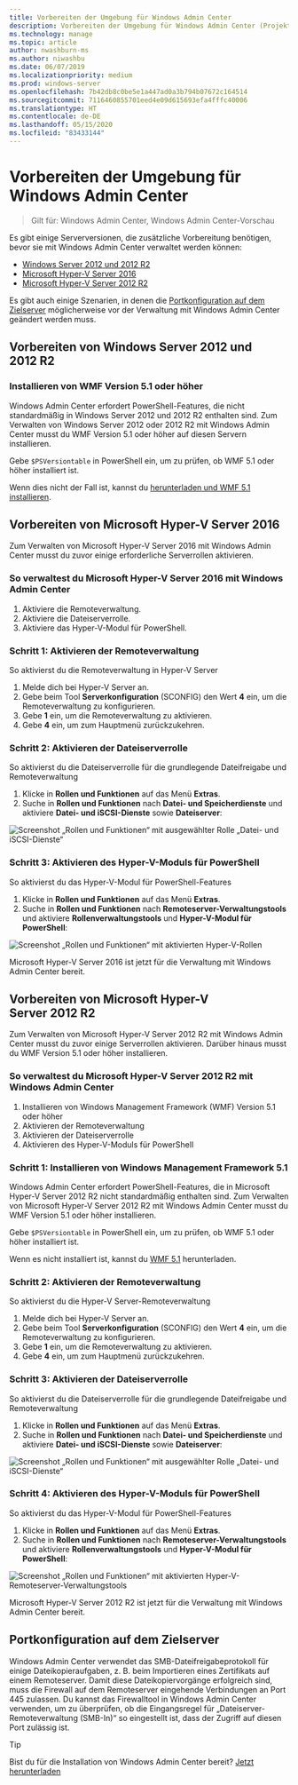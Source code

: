```yaml
---
title: Vorbereiten der Umgebung für Windows Admin Center
description: Vorbereiten der Umgebung für Windows Admin Center (Projekt Honolulu)
ms.technology: manage
ms.topic: article
author: nwashburn-ms
ms.author: niwashbu
ms.date: 06/07/2019
ms.localizationpriority: medium
ms.prod: windows-server
ms.openlocfilehash: 7b42db8c0be5e1a447ad0a3b794b07672c164514
ms.sourcegitcommit: 7116460855701eed4e09d615693efa4fffc40006
ms.translationtype: HT
ms.contentlocale: de-DE
ms.lasthandoff: 05/15/2020
ms.locfileid: "83433144"
---
```

# <a name="prepare-your-environment-for-windows-admin-center"></a>Vorbereiten der Umgebung für Windows Admin Center

> Gilt für: Windows Admin Center, Windows Admin Center-Vorschau

Es gibt einige Serverversionen, die zusätzliche Vorbereitung benötigen, bevor sie mit Windows Admin Center verwaltet werden können:

- [Windows Server 2012 und 2012 R2](#prepare-windows-server-2012-and-2012-r2)
- [Microsoft Hyper-V Server 2016](#prepare-microsoft-hyper-v-server-2016)
- [Microsoft Hyper-V Server 2012 R2](#prepare-microsoft-hyper-v-server-2012-r2)

Es gibt auch einige Szenarien, in denen die [Portkonfiguration auf dem Zielserver](#port-configuration-on-the-target-server) möglicherweise vor der Verwaltung mit Windows Admin Center geändert werden muss.

## <a name="prepare-windows-server-2012-and-2012-r2"></a>Vorbereiten von Windows Server 2012 und 2012 R2

### <a name="install-wmf-version-51-or-higher"></a>Installieren von WMF Version 5.1 oder höher

Windows Admin Center erfordert PowerShell-Features, die nicht standardmäßig in Windows Server 2012 und 2012 R2 enthalten sind. Zum Verwalten von Windows Server 2012 oder 2012 R2 mit Windows Admin Center musst du WMF Version 5.1 oder höher auf diesen Servern installieren.

Gebe `$PSVersiontable` in PowerShell ein, um zu prüfen, ob WMF 5.1 oder höher installiert ist.

Wenn dies nicht der Fall ist, kannst du [herunterladen und WMF 5.1 installieren](https://docs.microsoft.com/powershell/scripting/wmf/setup/install-configure).

## <a name="prepare-microsoft-hyper-v-server-2016"></a>Vorbereiten von Microsoft Hyper-V Server 2016

Zum Verwalten von Microsoft Hyper-V Server 2016 mit Windows Admin Center musst du zuvor einige erforderliche Serverrollen aktivieren.

### <a name="to-manage-microsoft-hyper-v-server-2016-with-windows-admin-center"></a>So verwaltest du Microsoft Hyper-V Server 2016 mit Windows Admin Center

1. Aktiviere die Remoteverwaltung.
2. Aktiviere die Dateiserverrolle.
3. Aktiviere das Hyper-V-Modul für PowerShell.

### <a name="step-1-enable-remote-management"></a>**Schritt 1:** Aktivieren der Remoteverwaltung

So aktivierst du die Remoteverwaltung in Hyper-V Server

1. Melde dich bei Hyper-V Server an.
2. Gebe beim Tool **Serverkonfiguration** (SCONFIG) den Wert **4** ein, um die Remoteverwaltung zu konfigurieren.
3. Gebe **1** ein, um die Remoteverwaltung zu aktivieren.
4. Gebe **4** ein, um zum Hauptmenü zurückzukehren.

### <a name="step-2-enable-file-server-role"></a>**Schritt 2:** Aktivieren der Dateiserverrolle

So aktivierst du die Dateiserverrolle für die grundlegende Dateifreigabe und Remoteverwaltung

1. Klicke in **Rollen und Funktionen** auf das Menü **Extras**.
2. Suche in **Rollen und Funktionen** nach **Datei- und Speicherdienste** und aktiviere **Datei- und iSCSI-Dienste** sowie **Dateiserver**:

![Screenshot „Rollen und Funktionen“ mit ausgewählter Rolle „Datei- und iSCSI-Dienste“](../media/prepare-environment/c6c30b812d96afcc1edcdb6f52f0e13c.png)

### <a name="step-3-enable-hyper-v-module-for-powershell"></a>**Schritt 3:** Aktivieren des Hyper-V-Moduls für PowerShell

So aktivierst du das Hyper-V-Modul für PowerShell-Features

1. Klicke in **Rollen und Funktionen** auf das Menü **Extras**.
2. Suche in **Rollen und Funktionen** nach **Remoteserver-Verwaltungstools** und aktiviere **Rollenverwaltungstools** und **Hyper-V-Modul für PowerShell**:

![Screenshot „Rollen und Funktionen“ mit aktivierten Hyper-V-Rollen](../media/prepare-environment/7ab0999602b7083733525bd0c1ba2747.png)

Microsoft Hyper-V Server 2016 ist jetzt für die Verwaltung mit Windows Admin Center bereit.

## <a name="prepare-microsoft-hyper-v-server-2012-r2"></a>Vorbereiten von Microsoft Hyper-V Server 2012 R2

Zum Verwalten von Microsoft Hyper-V Server 2012 R2 mit Windows Admin Center musst du zuvor einige Serverrollen aktivieren.  Darüber hinaus musst du WMF Version 5.1 oder höher installieren.

### <a name="to-manage-microsoft-hyper-v-server-2012-r2-with-windows-admin-center"></a>So verwaltest du Microsoft Hyper-V Server 2012 R2 mit Windows Admin Center

1. Installieren von Windows Management Framework (WMF) Version 5.1 oder höher
2. Aktivieren der Remoteverwaltung
3. Aktivieren der Dateiserverrolle
4. Aktivieren des Hyper-V-Moduls für PowerShell

### <a name="step-1-install-windows-management-framework-51"></a>Schritt 1: Installieren von Windows Management Framework 5.1

Windows Admin Center erfordert PowerShell-Features, die in Microsoft Hyper-V Server 2012 R2 nicht standardmäßig enthalten sind. Zum Verwalten von Microsoft Hyper-V Server 2012 R2 mit Windows Admin Center musst du WMF Version 5.1 oder höher installieren.

Gebe `$PSVersiontable` in PowerShell ein, um zu prüfen, ob WMF 5.1 oder höher installiert ist.

Wenn es nicht installiert ist, kannst du [WMF 5.1](https://docs.microsoft.com/powershell/scripting/wmf/setup/install-configure) herunterladen.

### <a name="step-2-enable-remote-management"></a>Schritt 2: Aktivieren der Remoteverwaltung

So aktivierst du die Hyper-V Server-Remoteverwaltung

1. Melde dich bei Hyper-V Server an.
2. Gebe beim Tool **Serverkonfiguration** (SCONFIG) den Wert **4** ein, um die Remoteverwaltung zu konfigurieren.
3. Gebe **1** ein, um die Remoteverwaltung zu aktivieren.
4. Gebe **4** ein, um zum Hauptmenü zurückzukehren.

### <a name="step-3-enable-file-server-role"></a>Schritt 3: Aktivieren der Dateiserverrolle

So aktivierst du die Dateiserverrolle für die grundlegende Dateifreigabe und Remoteverwaltung

1. Klicke in **Rollen und Funktionen** auf das Menü **Extras**.
2. Suche in **Rollen und Funktionen** nach **Datei- und Speicherdienste** und aktiviere **Datei- und iSCSI-Dienste** sowie **Dateiserver**:

![Screenshot „Rollen und Funktionen“ mit ausgewählter Rolle „Datei- und iSCSI-Dienste“](../media/prepare-environment/c6c30b812d96afcc1edcdb6f52f0e13c.png)

### <a name="step-4-enable-hyper-v-module-for-powershell"></a>Schritt 4: Aktivieren des Hyper-V-Moduls für PowerShell

So aktivierst du das Hyper-V-Modul für PowerShell-Features

1. Klicke in **Rollen und Funktionen** auf das Menü **Extras**.
2. Suche in **Rollen und Funktionen** nach **Remoteserver-Verwaltungstools** und aktiviere **Rollenverwaltungstools** und **Hyper-V-Modul für PowerShell**:

![Screenshot „Rollen und Funktionen“ mit aktivierten Hyper-V-Remoteserver-Verwaltungstools](../media/prepare-environment/7ab0999602b7083733525bd0c1ba2747.png)

Microsoft Hyper-V Server 2012 R2 ist jetzt für die Verwaltung mit Windows Admin Center bereit.

## <a name="port-configuration-on-the-target-server"></a>Portkonfiguration auf dem Zielserver

Windows Admin Center verwendet das SMB-Dateifreigabeprotokoll für einige Dateikopieraufgaben, z. B. beim Importieren eines Zertifikats auf einem Remoteserver. Damit diese Dateikopiervorgänge erfolgreich sind, muss die Firewall auf dem Remoteserver eingehende Verbindungen an Port 445 zulassen.  Du kannst das Firewalltool in Windows Admin Center verwenden, um zu überprüfen, ob die Eingangsregel für „Dateiserver-Remoteverwaltung (SMB-In)“ so eingestellt ist, dass der Zugriff auf diesen Port zulässig ist.

> [!Tip]
> Bist du für die Installation von Windows Admin Center bereit? [Jetzt herunterladen](https://docs.microsoft.com/windows-server/manage/windows-admin-center/understand/windows-admin-center#download-now)
